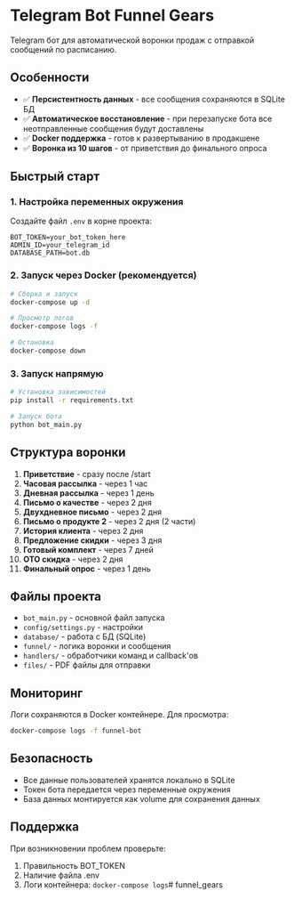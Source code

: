 # Telegram Bot Funnel Gears

Telegram бот для автоматической воронки продаж с отправкой сообщений по расписанию.

## Особенности

- ✅ **Персистентность данных** - все сообщения сохраняются в SQLite БД
- ✅ **Автоматическое восстановление** - при перезапуске бота все неотправленные сообщения будут доставлены
- ✅ **Docker поддержка** - готов к развертыванию в продакшене
- ✅ **Воронка из 10 шагов** - от приветствия до финального опроса

## Быстрый старт

### 1. Настройка переменных окружения

Создайте файл `.env` в корне проекта:

```env
BOT_TOKEN=your_bot_token_here
ADMIN_ID=your_telegram_id
DATABASE_PATH=bot.db
```

### 2. Запуск через Docker (рекомендуется)

```bash
# Сборка и запуск
docker-compose up -d

# Просмотр логов
docker-compose logs -f

# Остановка
docker-compose down
```

### 3. Запуск напрямую

```bash
# Установка зависимостей
pip install -r requirements.txt

# Запуск бота
python bot_main.py
```

## Структура воронки

1. **Приветствие** - сразу после /start
2. **Часовая рассылка** - через 1 час
3. **Дневная рассылка** - через 1 день
4. **Письмо о качестве** - через 2 дня
5. **Двухдневное письмо** - через 2 дня
6. **Письмо о продукте 2** - через 2 дня (2 части)
7. **История клиента** - через 2 дня
8. **Предложение скидки** - через 3 дня
9. **Готовый комплект** - через 7 дней
10. **OTO скидка** - через 2 дня
11. **Финальный опрос** - через 1 день

## Файлы проекта

- `bot_main.py` - основной файл запуска
- `config/settings.py` - настройки
- `database/` - работа с БД (SQLite)
- `funnel/` - логика воронки и сообщения
- `handlers/` - обработчики команд и callback'ов
- `files/` - PDF файлы для отправки

## Мониторинг

Логи сохраняются в Docker контейнере. Для просмотра:

```bash
docker-compose logs -f funnel-bot
```

## Безопасность

- Все данные пользователей хранятся локально в SQLite
- Токен бота передается через переменные окружения
- База данных монтируется как volume для сохранения данных

## Поддержка

При возникновении проблем проверьте:
1. Правильность BOT_TOKEN
2. Наличие файла .env
3. Логи контейнера: `docker-compose logs`#   f u n n e l _ g e a r s  
 